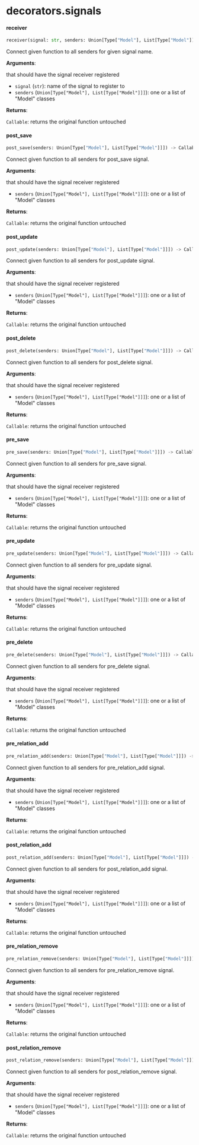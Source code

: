 <a name="decorators.signals"></a>
# decorators.signals

<a name="decorators.signals.receiver"></a>
#### receiver

```python
receiver(signal: str, senders: Union[Type["Model"], List[Type["Model"]]]) -> Callable
```

Connect given function to all senders for given signal name.

**Arguments**:

that should have the signal receiver registered
- `signal` (`str`): name of the signal to register to
- `senders` (`Union[Type["Model"], List[Type["Model"]]]`): one or a list of "Model" classes

**Returns**:

`Callable`: returns the original function untouched

<a name="decorators.signals.post_save"></a>
#### post\_save

```python
post_save(senders: Union[Type["Model"], List[Type["Model"]]]) -> Callable
```

Connect given function to all senders for post_save signal.

**Arguments**:

that should have the signal receiver registered
- `senders` (`Union[Type["Model"], List[Type["Model"]]]`): one or a list of "Model" classes

**Returns**:

`Callable`: returns the original function untouched

<a name="decorators.signals.post_update"></a>
#### post\_update

```python
post_update(senders: Union[Type["Model"], List[Type["Model"]]]) -> Callable
```

Connect given function to all senders for post_update signal.

**Arguments**:

that should have the signal receiver registered
- `senders` (`Union[Type["Model"], List[Type["Model"]]]`): one or a list of "Model" classes

**Returns**:

`Callable`: returns the original function untouched

<a name="decorators.signals.post_delete"></a>
#### post\_delete

```python
post_delete(senders: Union[Type["Model"], List[Type["Model"]]]) -> Callable
```

Connect given function to all senders for post_delete signal.

**Arguments**:

that should have the signal receiver registered
- `senders` (`Union[Type["Model"], List[Type["Model"]]]`): one or a list of "Model" classes

**Returns**:

`Callable`: returns the original function untouched

<a name="decorators.signals.pre_save"></a>
#### pre\_save

```python
pre_save(senders: Union[Type["Model"], List[Type["Model"]]]) -> Callable
```

Connect given function to all senders for pre_save signal.

**Arguments**:

that should have the signal receiver registered
- `senders` (`Union[Type["Model"], List[Type["Model"]]]`): one or a list of "Model" classes

**Returns**:

`Callable`: returns the original function untouched

<a name="decorators.signals.pre_update"></a>
#### pre\_update

```python
pre_update(senders: Union[Type["Model"], List[Type["Model"]]]) -> Callable
```

Connect given function to all senders for pre_update signal.

**Arguments**:

that should have the signal receiver registered
- `senders` (`Union[Type["Model"], List[Type["Model"]]]`): one or a list of "Model" classes

**Returns**:

`Callable`: returns the original function untouched

<a name="decorators.signals.pre_delete"></a>
#### pre\_delete

```python
pre_delete(senders: Union[Type["Model"], List[Type["Model"]]]) -> Callable
```

Connect given function to all senders for pre_delete signal.

**Arguments**:

that should have the signal receiver registered
- `senders` (`Union[Type["Model"], List[Type["Model"]]]`): one or a list of "Model" classes

**Returns**:

`Callable`: returns the original function untouched

<a name="decorators.signals.pre_relation_add"></a>
#### pre\_relation\_add

```python
pre_relation_add(senders: Union[Type["Model"], List[Type["Model"]]]) -> Callable
```

Connect given function to all senders for pre_relation_add signal.

**Arguments**:

that should have the signal receiver registered
- `senders` (`Union[Type["Model"], List[Type["Model"]]]`): one or a list of "Model" classes

**Returns**:

`Callable`: returns the original function untouched

<a name="decorators.signals.post_relation_add"></a>
#### post\_relation\_add

```python
post_relation_add(senders: Union[Type["Model"], List[Type["Model"]]]) -> Callable
```

Connect given function to all senders for post_relation_add signal.

**Arguments**:

that should have the signal receiver registered
- `senders` (`Union[Type["Model"], List[Type["Model"]]]`): one or a list of "Model" classes

**Returns**:

`Callable`: returns the original function untouched

<a name="decorators.signals.pre_relation_remove"></a>
#### pre\_relation\_remove

```python
pre_relation_remove(senders: Union[Type["Model"], List[Type["Model"]]]) -> Callable
```

Connect given function to all senders for pre_relation_remove signal.

**Arguments**:

that should have the signal receiver registered
- `senders` (`Union[Type["Model"], List[Type["Model"]]]`): one or a list of "Model" classes

**Returns**:

`Callable`: returns the original function untouched

<a name="decorators.signals.post_relation_remove"></a>
#### post\_relation\_remove

```python
post_relation_remove(senders: Union[Type["Model"], List[Type["Model"]]]) -> Callable
```

Connect given function to all senders for post_relation_remove signal.

**Arguments**:

that should have the signal receiver registered
- `senders` (`Union[Type["Model"], List[Type["Model"]]]`): one or a list of "Model" classes

**Returns**:

`Callable`: returns the original function untouched


